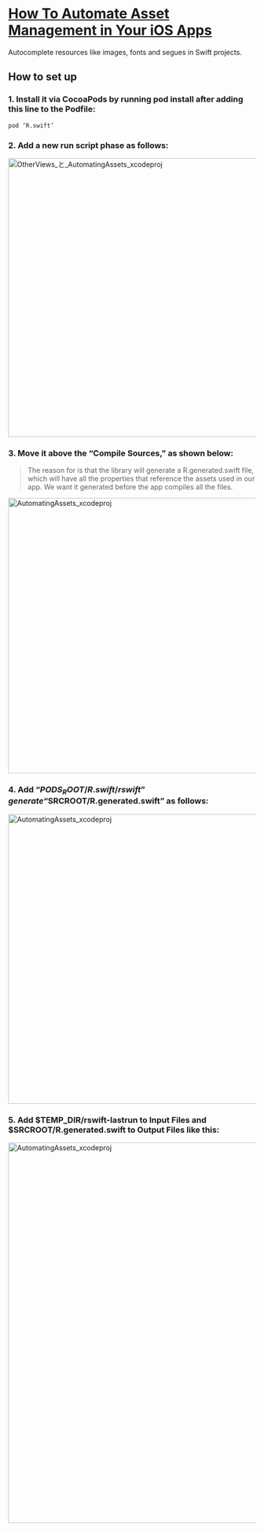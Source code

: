 # **[How To Automate Asset Management in Your iOS Apps](https://betterprogramming.pub/how-to-automate-asset-management-in-your-ios-apps-1f465bcaa4ef)** 

Autocomplete resources like images, fonts and segues in Swift projects.

## How to set up
### 1. Install it via CocoaPods by running pod install after adding this line to the Podfile:
```
pod ‘R.swift’
```

### 2. Add a new run script phase as follows:  
<img width="567" alt="OtherViews_と_AutomatingAssets_xcodeproj" src="https://user-images.githubusercontent.com/47273077/141606087-ea7f1f67-5380-4bff-b870-c45e1d30fb40.png">

### 3. Move it above the “Compile Sources,” as shown below:  
> The reason for is that the library will generate a R.generated.swift file, which will have all the properties that reference the assets used in our app. We want it generated before the app compiles all the files.

<img width="560" alt="AutomatingAssets_xcodeproj" src="https://user-images.githubusercontent.com/47273077/141606136-99d18ab6-5928-4910-b851-87b88177f5af.png"> 

### 4. Add “$PODS_ROOT/R.swift/rswift” generate “$SRCROOT/R.generated.swift” as follows:  
<img width="589" alt="AutomatingAssets_xcodeproj" src="https://user-images.githubusercontent.com/47273077/141606316-4830a2c6-e130-406c-8bbe-05ba08bedbf4.png">

### 5. Add $TEMP_DIR/rswift-lastrun to Input Files and $SRCROOT/R.generated.swift to Output Files like this:  
<img width="774" alt="AutomatingAssets_xcodeproj" src="https://user-images.githubusercontent.com/47273077/141606464-815fbf14-f962-476b-a981-2e1a66a98887.png">
